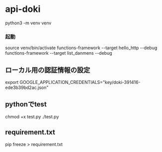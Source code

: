 # api-doki
python3 -m venv venv

### 起動
source venv/bin/activate
functions-framework --target hello_http --debug
functions-framework --target list_danmens --debug

## ローカル用の認証情報の設定
export GOOGLE_APPLICATION_CREDENTIALS="key/doki-391416-ede3b39bd2ac.json"


## pythonでtest
chmod +x test.py
./test.py

## requirement.txt
pip freeze > requirement.txt
